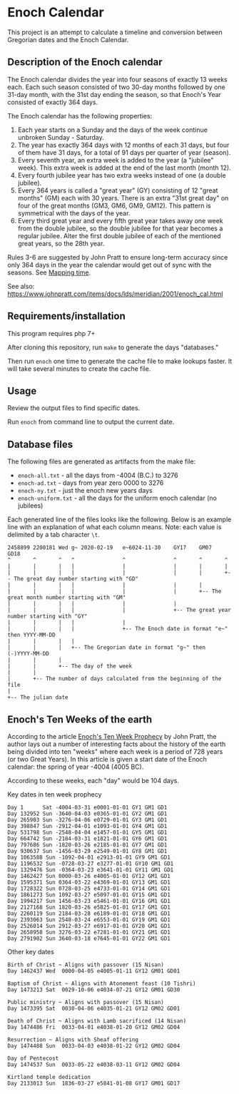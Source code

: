 # Enoch Calendar

This project is an attempt to calculate a timeline and conversion between Gregorian dates and the Enoch Calendar.

## Description of the Enoch calendar

The Enoch calendar divides the year into four seasons of exactly 13 weeks each.
Each such season consisted of two 30-day months followed by one 31-day month,
with the 31st day ending the season, so that Enoch's Year consisted of exactly
364 days.

The Enoch calendar has the following properties:

1. Each year starts on a Sunday and the days of the week continue unbroken Sunday - Saturday.
2. The year has exactly 364 days with 12 months of each 31 days, but four of them have 31 days, for a total of 91 days per quarter of year (season).
3. Every seventh year, an extra week is added to the year (a "jubilee" week). This extra week is added at the end of the last month (month 12).
4. Every fourth jubilee year has two extra weeks instead of one (a double jubilee).
5. Every 364 years is called a "great year" (GY) consisting of 12 "great months" (GM) each with 30 years. There is an extra "31st great day" on four of the great months (GM3, GM6, GM9, GM12). This pattern is symmetrical with the days of the year.
6. Every third great year and every fifth great year takes away one week from the double jubilee, so the double jubilee for that year becomes a regular jubilee. Alter the first double jubilee of each of the mentioned great years, so the 28th year.

Rules 3-6 are suggested by John Pratt to ensure long-term accuracy since
only 364 days in the year the calendar would get out of sync with the seasons.
See [Mapping time](https://www.johnpratt.com/items/docs/mapping_time.html#6).

See also:
https://www.johnpratt.com/items/docs/lds/meridian/2001/enoch_cal.html

## Requirements/installation

This program requires php 7+

After cloning this repository, run `make` to generate the days "databases."

Then run `enoch` one time to generate the cache file to make lookups faster. It
will take several minutes to create the cache file.

## Usage

Review the output files to find specific dates.

Run `enoch` from command line to output the current date.

## Database files

The following files are generated as artifacts from the make file:

 - `enoch-all.txt` - all the days from -4004 (B.C.) to 3276
 - `enoch-ad.txt` - days from year zero 0000 to 3276
 - `enoch-ny.txt` - just the enoch new years days
 - `enoch-uniform.txt` - all the days for the uniform enoch calendar (no jubilees)

Each generated line of the files looks like the following. Below is an example
line with an explanation of what each column means. Note: each value is delimited
by a tab character `\t`.

```
2458899 2200181 Wed g~ 2020-02-19   e~6024-11-30    GY17    GM07    GD18
^       ^       ^   ^               ^               ^       ^       ^
|       |       |   |               |               |       |       |
|       |       |   |               |               |       |       +-- The great day number starting with "GD"
|       |       |   |               |               |       |
|       |       |   |               |               |       +-- The great month number starting with "GM"
|       |       |   |               |               |
|       |       |   |               |               +-- The great year number starting with "GY"
|       |       |   |               |
|       |       |   |               +-- The Enoch date in format "e~" then YYYY-MM-DD
|       |       |   |
|       |       |   +-- The Gregorian date in format "g~" then (-)YYYY-MM-DD
|       |       |
|       |       +-- The day of the week
|       |
|       +-- The number of days calculated from the beginning of the file
|
+-- The julian date
```

## Enoch's Ten Weeks of the earth

According to the article [Enoch's Ten Week Prophecy](https://www.johnpratt.com/items/docs/2015/ten_week_prophecy.html) by
John Pratt, the author lays out a number of interesting facts about the history
of the earth being divided into ten "weeks" where each week is a period of 728
years (or two Great Years). In this article is given a start date of the Enoch
calendar: the spring of year -4004 (4005 BC).

According to these weeks, each "day" would be 104 days.

Key dates in ten week prophecy

```
Day 1      Sat -4004-03-31 e0001-01-01 GY1 GM1 GD1
Day 132952 Sun -3640-04-03 e0365-01-01 GY2 GM1 GD1
Day 265903 Sun -3276-04-06 e0729-01-01 GY3 GM1 GD1
Day 398847 Sun -2912-04-01 e1093-01-01 GY4 GM1 GD1
Day 531798 Sun -2548-04-04 e1457-01-01 GY5 GM1 GD1
Day 664742 Sun -2184-03-31 e1821-01-01 GY6 GM1 GD1
Day 797686 Sun -1820-03-26 e2185-01-01 GY7 GM1 GD1
Day 930637 Sun -1456-03-29 e2549-01-01 GY8 GM1 GD1
Day 1063588 Sun -1092-04-01 e2913-01-01 GY9 GM1 GD1
Day 1196532 Sun -0728-03-27 e3277-01-01 GY10 GM1 GD1
Day 1329476 Sun -0364-03-23 e3641-01-01 GY11 GM1 GD1
Day 1462427 Sun 0000-03-26 e4005-01-01 GY12 GM1 GD1
Day 1595371 Sun 0364-03-22 e4369-01-01 GY13 GM1 GD1
Day 1728322 Sun 0728-03-25 e4733-01-01 GY14 GM1 GD1
Day 1861273 Sun 1092-03-27 e5097-01-01 GY15 GM1 GD1
Day 1994217 Sun 1456-03-23 e5461-01-01 GY16 GM1 GD1
Day 2127168 Sun 1820-03-26 e5825-01-01 GY17 GM1 GD1
Day 2260119 Sun 2184-03-28 e6189-01-01 GY18 GM1 GD1
Day 2393063 Sun 2548-03-24 e6553-01-01 GY19 GM1 GD1
Day 2526014 Sun 2912-03-27 e6917-01-01 GY20 GM1 GD1
Day 2658958 Sun 3276-03-22 e7281-01-01 GY21 GM1 GD1
Day 2791902 Sun 3640-03-18 e7645-01-01 GY22 GM1 GD1
```

Other key dates

```
Birth of Christ ~ Aligns with passover (15 Nisan)
Day 1462437 Wed  0000-04-05 e4005-01-11 GY12 GM01 GD01

Baptism of Christ ~ Aligns with Atonement feast (10 Tishri)
Day 1473213 Sat  0029-10-06 e4034-07-21 GY12 GM01 GD30

Public ministry ~ Aligns with passover (15 Nisan)
Day 1473395 Sat  0030-04-06 e4035-01-21 GY12 GM02 GD01

Death of Christ ~ Aligns with Lamb sacrificed (14 Nisan)
Day 1474486 Fri  0033-04-01 e4038-01-20 GY12 GM02 GD04

Resurrection ~ Aligns with Sheaf offering
Day 1474488 Sun  0033-04-03 e4038-01-22 GY12 GM02 GD04

Day of Pentecost
Day 1474537 Sun  0033-05-22 e4038-03-11 GY12 GM02 GD04

Kirtland temple dedication
Day 2133013 Sun  1836-03-27 e5841-01-08 GY17 GM01 GD17
```
